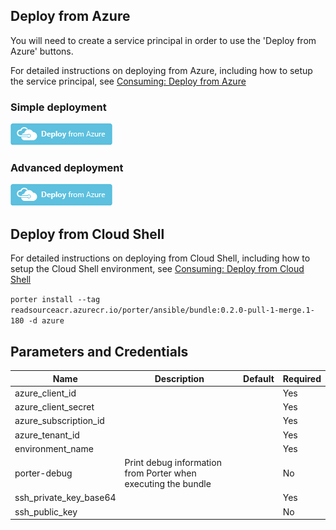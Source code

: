 ## Deploy from Azure


You will need to create a service principal in order to use the 'Deploy from Azure' buttons.


For detailed instructions on deploying from Azure, including how to setup the service principal, see [Consuming: Deploy from Azure](../../docs/consuming.md#deploy-from-azure)

### Simple deployment


<a href="https://portal.azure.com/#create/Microsoft.Template/uri/https%3A%2F%2Fraw.githubusercontent.com%2FJamesDawson%2Fazure-cnab-quickstarts%2Fporter-ansible%2Fporter%2Fansible%2Fazuredeploy-simple.json" target="_blank"><img src="https://raw.githubusercontent.com/endjin/CNAB.Quickstarts/master/images/Deploy-from-Azure.png"/></a>

### Advanced deployment


<a href="https://portal.azure.com/#create/Microsoft.Template/uri/https%3A%2F%2Fraw.githubusercontent.com%2FJamesDawson%2Fazure-cnab-quickstarts%2Fporter-ansible%2Fporter%2Fansible%2Fazuredeploy-advanced.json" target="_blank"><img src="https://raw.githubusercontent.com/endjin/CNAB.Quickstarts/master/images/Deploy-from-Azure.png"/></a>


## Deploy from Cloud Shell


For detailed instructions on deploying from Cloud Shell, including how to setup the Cloud Shell environment, see [Consuming: Deploy from Cloud Shell](../../docs/consuming.md#deploy-from-cloud-shell)


```porter install --tag readsourceacr.azurecr.io/porter/ansible/bundle:0.2.0-pull-1-merge.1-180 -d azure```


## Parameters and Credentials

 | Name | Description | Default | Required | 
 | --- | --- | --- | --- | 
 | azure_client_id |  |  | Yes
azure_client_secret |  |  | Yes
azure_subscription_id |  |  | Yes
azure_tenant_id |  |  | Yes
environment_name |  |  | Yes
porter-debug | Print debug information from Porter when executing the bundle |  | No
ssh_private_key_base64 |  |  | Yes
ssh_public_key |  |  | No | 
